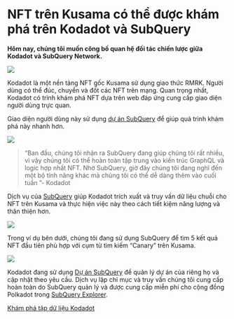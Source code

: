 # NFT trên Kusama có thể được khám phá trên Kodadot và SubQuery

**Hôm nay, chúng tôi muốn công bố quan hệ đối tác chiến lược giữa Kodadot và SubQuery Network.**

![](https://miro.medium.com/max/1400/1*Y4kdG9uEoxrySzb19QKxPg.gif)

Kodadot là một nền tảng NFT gốc Kusama sử dụng giao thức RMRK. Người dùng có thể đúc, chuyển và đốt các NFT trên mạng. Quan trọng nhất, Kodadot có trình khám phá NFT dựa trên web đáp ứng cung cấp giao diện người dùng trực quan.

Giao diện người dùng này sử dụng [dự án SubQuery](https://explorer.subquery.network/subquery/vikiival/magick) để giúp quá trình khám phá này nhanh hơn.

![](https://miro.medium.com/max/1400/0*3TdpXjj1iwGNdA3n)

> “Ban đầu, chúng tôi nhận ra SubQuery đang giúp chúng tôi rất nhiều, vì vậy chúng tôi có thể hoàn toàn tập trung vào kiến ​​trúc GraphQL và logic hợp nhất NFT. Nhờ SubQuery, giờ đây chúng tôi đang nghĩ đến một bộ tính năng khác mà chúng tôi có thể dễ dàng thêm vào cuối tuần ”- Kodadot

Dịch vụ của [SubQuery](https://subquery.network/) giúp Kodadot trích xuất và truy vấn dữ liệu chuỗi cho NFT trên Kusama và thực hiện việc này theo cách tiết kiệm năng lượng và thân thiện hơn.

![](https://miro.medium.com/max/1400/0*AocvCHVWMsGtH1Oz)

Trong ví dụ bên dưới, chúng tôi đang sử dụng SubQuery để tìm 5 kết quả NFT đầu tiên phù hợp với cụm từ tìm kiếm “Canary” trên Kusama.

![](https://miro.medium.com/max/1400/0*QTzLpC0D-pYWDngZ)

Kodadot đang sử dụng [Dự án SubQuery](https://project.subquery.network/) để quản lý dự án của riêng họ và cập nhật theo yêu cầu. Dịch vụ lập chỉ mục và truy vấn chúng tôi cung cấp hoàn toàn do SubQuery quản lý và được cung cấp miễn phí cho cộng đồng Polkadot trong [SubQuery Explorer](https://explorer.subquery.network/).

[Khám phá tập dữ liệu Kodadot](https://explorer.subquery.network/subquery/vikiival/magick)